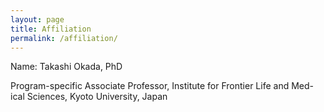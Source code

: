 ```yaml
---
layout: page
title: Affiliation
permalink: /affiliation/
---
```


Name: Takashi Okada, PhD


Program-specific Associate Professor, Institute for Frontier Life and Med- ical Sciences, Kyoto University, Japan

